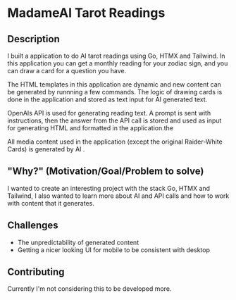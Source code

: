 # MadameAI Tarot Readings

## Description
I built a application to do AI tarot readings using Go, HTMX and Tailwind. In this application you can get a monthly reading for your zodiac sign, and you can draw a card for a question you have.

The HTML templates in this application are dynamic and new content can be generated by runnning a few commands. The logic of drawing cards is done in the application and stored as text input for AI generated text.

OpenAIs API is used for generating reading text. A prompt is sent with instructions, then the answer from the API call is stored and used as input for generating HTML and formatted in the application.the 

All media content used in the application (except the original Raider-White Cards) is generated by AI .

## "Why?" (Motivation/Goal/Problem to solve)
I wanted to create an interesting project with the stack Go, HTMX and Tailwind, I also wanted to learn more about AI and API calls and how to work with content that it generates.

## Challenges
- The unpredictability of generated content
- Getting a nicer looking UI for mobile to be consistent with desktop

## Contributing
Currently I'm not considering this to be developed more.
